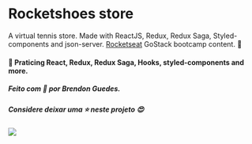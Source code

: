 # Rocketshoes store
A virtual tennis store. Made with ReactJS, Redux, Redux Saga, Styled-components and json-server.
[Rocketseat](https://rocketseat.com.br/gostack) GoStack bootcamp content. :rocket:

#### :school_satchel: Praticing React, Redux, Redux Saga, Hooks, styled-components and more.

##### Feito com :purple_heart: por Brendon Guedes.

##### Considere deixar uma :star: neste projeto :heart_eyes:

<img src="https://github.com/brendonguedes/rocketshoes/blob/master/src/assets/images/demo-rocketshoes.gif">


